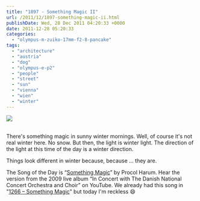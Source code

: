 ```yaml
---
title: "1897 - Something Magic II"
url: /2011/12/1897-something-magic-ii.html
publishDate: Wed, 28 Dec 2011 04:20:33 +0000
date: 2011-12-28 05:20:33
categories: 
  - "olympus-m-zuiko-17mm-f2-8-pancake"
tags: 
  - "architecture"
  - "austria"
  - "dog"
  - "olympus-e-p2"
  - "people"
  - "street"
  - "sun"
  - "vienna"
  - "wien"
  - "winter"
---
```

<div class="container">
<div class="center"><a target="_blank" href="https://d25zfm9zpd7gm5.cloudfront.net/1200x1200/2011/20111227_095356_ps.jpg"><img src="https://d25zfm9zpd7gm5.cloudfront.net/0600x0600/2011/20111227_095356_ps.jpg" /></a></div>
</div>
<br />

There's something magic in sunny winter mornings. Well, of course it's not real winter here. No snow. But then, the light is winter light. The direction of the light at this time of the day is a winter direction. 

 Things look different in winter because, because ... they are.

The Song of the Day is “<a href="http://www.lyricsmode.com/lyrics/p/procol_harum/something_magic.html" target="_blank">Something Magic</a>” by Procol Harum. Hear the version from the 2009 live album “In Concert with The Danish National Concert Orchestra and Choir” on YouTube. We already had this song in "<a href="/2010/04/1266-something-magic.html" target="_blank">1266 – Something Magic</a>" but today I'm reckless 😄

